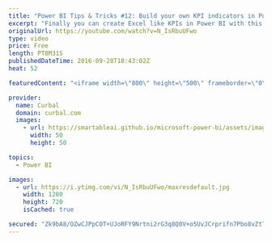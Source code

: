 ```yaml
---
title: "Power BI Tips & Tricks #12: Build your own KPI indicators in Power BI"
excerpt: "Finally you can create Excel like KPIs in Power BI with this neat trick!  Download the example here: http://gofile.me/2kEOD/EF1ClILcC Northwind data source: https://www.youtube.com/watch?v=k3NMIlLffrU Icons: https://www.iconfinder.com/  Keynotes: - Current KPI visuals in Power BI 00:13 - Build the KPI"
originalUrl: https://youtube.com/watch?v=N_IsRbuUFwo
type: video
price: Free
length: PT8M31S
publishedDateTime: 2016-09-28T18:43:02Z
heat: 52

featuredContent: "<iframe width=\"800\" height=\"500\" frameborder=\"0\" src=\"https://www.youtube.com/embed/N_IsRbuUFwo\" allow=\"accelerometer; autoplay; encrypted-media; gyroscope; picture-in-picture\" allowfullscreen></iframe>"

provider:
  name: Curbal
  domain: curbal.com
  images:
    - url: https://smartableai.github.io/microsoft-power-bi/assets/images/organizations/curbal.com-50x50.jpg
      width: 50
      height: 50

topics:
  - Power BI

images:
  - url: https://i.ytimg.com/vi/N_IsRbuUFwo/maxresdefault.jpg
    width: 1280
    height: 720
    isCached: true

secured: "Zk9bA8/OZwCJPpCOT+UJoRFY9Nrtni2rG3q8Q0V+o5UvJCrprifn7Pbo8vZtT0G+XPtXG8EFw3a/VT07MsLVlur0H4w8ViCOhpQ/4RpP26gDU3hs1VeHyOWw6QmmYmF4LrntANVzG1RFOGoUCpHO0W27b4Twkoy7xK11Mqj6HIbcaEs7HFrGv7hZUVVm79XBL71ykRSPbl5EpogjxqHurtHx9ex+XGQY2a1YG9BQ3aaPCLLs0ZxMYOl7CwmA9mZ5c91vf3qd/faj+nC70bHE1AbM76ISSiLHh1hsHCHPIfGefuXnCEfUpHpc4rUhUVsVEOz0uGipiG2Vxj30p4eoENLn6IoNXkHKU8WncvMb+WHspp/swbxp38stoeL8wGyt1MwysjUmsBiZ22/2LLF4VfzE962dngclaCt7wR31d7s=;sarKMd94IdKu2HrPPiRfCw=="
---
```


